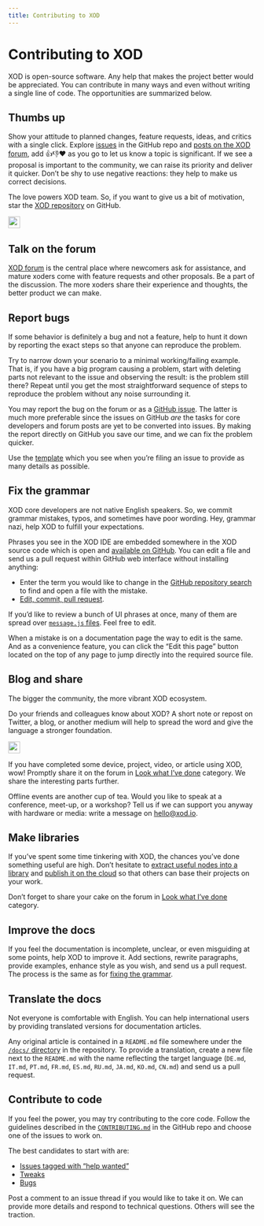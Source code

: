 ```yaml
---
title: Contributing to XOD
---
```


# Contributing to XOD

XOD is open-source software. Any help that makes the project better would be
appreciated. You can contribute in many ways and even without writing a single
line of code. The opportunities are summarized below.

## Thumbs up

Show your attitude to planned changes, feature requests, ideas, and critics with
a single click. Explore [issues](https://github.com/xodio/xod/issues) in the
GitHub repo and [posts on the XOD forum](https://forum.xod.io), add 👍👎❤️ as
you go to let us know a topic is significant. If we see a proposal is important
to the community, we can raise its priority and deliver it quicker. Don’t be shy
to use negative reactions: they help to make us correct decisions.

The love powers XOD team. So, if you want to give us a bit of motivation, star
the [XOD repository](https://github.com/xodio/xod) on GitHub.

<a href="https://github.com/xodio/xod"><img
  src="https://img.shields.io/github/stars/xodio/xod.svg?style=social&label=XOD%20Stars"
  height="24"/></a>

## Talk on the forum

[XOD forum](https://forum.xod.io) is the central place where newcomers ask for
assistance, and mature xoders come with feature requests and other proposals. Be
a part of the discussion. The more xoders share their experience and thoughts,
the better product we can make.

## Report bugs

If some behavior is definitely a bug and not a feature, help to hunt it down by
reporting the exact steps so that anyone can reproduce the problem.

Try to narrow down your scenario to a minimal working/failing example. That is,
if you have a big program causing a problem, start with deleting parts not
relevant to the issue and observing the result: is the problem still there?
Repeat until you get the most straightforward sequence of steps to reproduce the
problem without any noise surrounding it.

You may report the bug on the forum or as a
[GitHub issue](https://github.com/xodio/xod/issues/new). The latter is much more
preferable since the issues on GitHub _are_ the tasks for core developers and
forum posts are yet to be converted into issues. By making the report directly
on GitHub you save our time, and we can fix the problem quicker.

Use the
[template](https://github.com/xodio/xod/blob/master/.github/ISSUE_TEMPLATE.md)
which you see when you’re filing an issue to provide as many details as
possible.

## Fix the grammar

XOD core developers are not native English speakers. So, we commit grammar
mistakes, typos, and sometimes have poor wording. Hey, grammar nazi, help XOD to
fulfill your expectations.

Phrases you see in the XOD IDE are embedded somewhere in the XOD source code
which is open and [available on GitHub](https://github.com/xodio/xod). You can
edit a file and send us a pull request within GitHub web interface without
installing anything:

- Enter the term you would like to change in the
  [GitHub repository search](https://github.com/xodio/xod/search?utf8=%E2%9C%93&q=typozz&type=)
  to find and open a file with the mistake.
- [Edit, commit, pull request](https://help.github.com/articles/editing-files-in-another-user-s-repository/).

If you’d like to review a bunch of UI phrases at once, many of them are spread
over
[`message.js` files](https://github.com/xodio/xod/search?utf8=%E2%9C%93&q=filename%3Amessages.js&type=).
Feel free to edit.

When a mistake is on a documentation page the way to edit is the same. And as a
convenience feature, you can click the “Edit this page” button located on the
top of any page to jump directly into the required source file.

## Blog and share

The bigger the community, the more vibrant XOD ecosystem.

Do your friends and colleagues know about XOD? A short note or repost on
Twitter, a blog, or another medium will help to spread the word and give the
language a stronger foundation.

<a href="https://twitter.com/intent/tweet?text=Visual%20programming%20for%20Arduino!%20https://xod.io"
  target="_blank"><img src="https://img.shields.io/twitter/url/http/shields.io.svg?style=social"
  height="24" /></a>

<!-- counter _blank underscore ↑ -->

If you have completed some device, project, video, or article using XOD, wow!
Promptly share it on the forum in
[Look what I’ve done](https://forum.xod.io/c/look-what-i-ve-done) category. We
share the interesting parts further.

Offline events are another cup of tea. Would you like to speak at a conference,
meet-up, or a workshop? Tell us if we can support you anyway with hardware or
media: write a message on [hello@xod.io](mailto:hello@xod.io).

## Make libraries

If you’ve spent some time tinkering with XOD, the chances you’ve done something
useful are high. Don’t hesitate to
[extract useful nodes into a library](/docs/guide/#making-your-own-nodes) and
[publish it on the cloud](/docs/guide/creating-libraries/) so that others can
base their projects on your work.

Don’t forget to share your cake on the forum in
[Look what I’ve done](https://forum.xod.io/c/look-what-i-ve-done) category.

## Improve the docs

If you feel the documentation is incomplete, unclear, or even misguiding at some
points, help XOD to improve it. Add sections, rewrite paragraphs, provide
examples, enhance style as you wish, and send us a pull request. The process is
the same as for [fixing the grammar](#fix-the-grammar).

## Translate the docs

Not everyone is comfortable with English. You can help international users by
providing translated versions for documentation articles.

Any original article is contained in a `README.md` file somewhere under the
[`/docs/` directory](https://github.com/xodio/xod/tree/master/docs) in the
repository. To provide a translation, create a new file next to the `README.md`
with the name reflecting the target language (`DE.md`, `IT.md`, `PT.md`,
`FR.md`, `ES.md`, `RU.md`, `JA.md`, `KO.md`, `CN.md`) and send us a pull
request.

## Contribute to code

If you feel the power, you may try contributing to the core code. Follow the
guidelines described in the
[`CONTRIBUTING.md`](https://github.com/xodio/xod/blob/master/CONTRIBUTING.md) in
the GitHub repo and choose one of the issues to work on.

The best candidates to start with are:

- [Issues tagged with “help wanted”](https://github.com/xodio/xod/issues?q=is%3Aissue+is%3Aopen+label%3A%22help+wanted%22)
- [Tweaks](https://github.com/xodio/xod/issues?q=is%3Aissue+is%3Aopen+label%3At%3Atweak)
- [Bugs](https://github.com/xodio/xod/issues?q=is%3Aissue+is%3Aopen+label%3At%3Abug)

Post a comment to an issue thread if you would like to take it on. We can
provide more details and respond to technical questions. Others will see the
traction.
